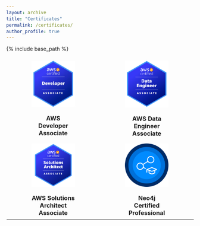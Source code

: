 ```yaml
---
layout: archive
title: "Certificates"
permalink: /certificates/
author_profile: true
---
```


{% include base_path %}

<style>
  table {
    border-collapse: collapse;
    width: 100%;
    border: none;
  }
  th, td {
    padding: 8px;
    text-align: left;
    background-color: transparent;
    text-align: center;
    border: 1px solid rgba(0, 0, 0, 0); /* Set border color to fully transparent */
  }
  .image-cell {
    width: 33.33%;
    border: 1px solid rgba(0, 0, 0, 0); /* Set border color to fully transparent */
  }
  .image-container {
    display: block;
    margin: 0 auto;
    width: 50%;
  }
  .caption {
    font-size: 16px; /* Adjust the font size for the caption */
    font-weight: bold; /* Add bold style to the caption */
  }
</style>

<table>
    <tr>
        <td class="image-cell">
        <div class="image-container">
          <a href="https://www.credly.com/badges/96bf6cff-a8dd-405b-83fa-b3a468c1c1aa/public_url">
            <img src="../images/aws_dv.png" alt="Image"/><br><br></a>
          <span class="caption">AWS Developer Associate</span>
        </div>
      </td>
        <td class="image-cell">
        <div class="image-container">
          <a href="https://www.credly.com/badges/77aae646-47d9-46ea-a38b-a177b307bcbe/public_url">
            <img src="../images/aws_de.png" alt="Image"/><br><br></a>
          <span class="caption">AWS Data Engineer Associate</span>
        </div>
      </td>
    </tr>
    <tr>
        <td class="image-cell">
        <div class="image-container">
          <a href="https://www.credly.com/badges/41951d72-d841-4a7f-8927-d64a4428f162/public_url">
            <img src="../images/aws_sa.png" alt="Image"/><br><br></a>
          <span class="caption">AWS Solutions Architect Associate</span>
        </div>
      </td>
    <td class="image-cell">
      <div class="image-container">
        <a href="https://graphacademy.neo4j.com/c/4bbe6414-788d-4ca7-854c-0c938f80a26f/">
          <img src="../images/neo4j.png" alt="Image"/><br><br></a>
         <span class="caption"> Neo4j Certified Professional</span>
      </div>
    </td>
  </tr>
  <tr>
<table>



